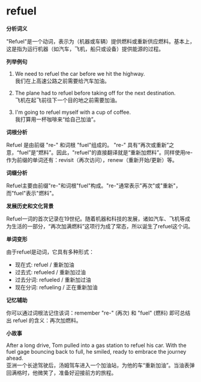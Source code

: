 # refuel

**分析词义**

  

"Refuel"是一个动词，表示为（机器或车辆）提供燃料或重新供应燃料。基本上，这是指为运行机器（如汽车，飞机，船只或设备）提供能源的过程。

  

**列举例句**

  

1.  We need to refuel the car before we hit the highway.  
    我们在上高速公路之前需要给汽车加油。
    
      
    
2.  The plane had to refuel before taking off for the next destination.  
    飞机在起飞前往下一个目的地之前需要加油。
    
      
    
3.  I'm going to refuel myself with a cup of coffee.  
    我打算用一杯咖啡来“给自己加油”。
    
      
    

  

**词根分析**

  

Refuel 是由前缀 "re-" 和词根 "fuel"组成的。 "re-" 具有“再次或重新”之意，“fuel”是“燃料”。因此，"refuel"的直接翻译就是“重新加燃料”。同样使用re-作为前缀的单词还有：revisit（再次访问），renew（重新开始/更新）等。

  

**词缀分析**

  

Refuel主要由前缀"re-"和词根"fuel"构成。"re-"通常表示"再次"或"重新"，而"fuel"表示"燃料"。

  

**发展历史和文化背景**

  

Refuel一词的首次记录在19世纪。随着机器和科技的发展，诸如汽车、飞机等成为生活的一部分，“再次加满燃料”这项行为成了常态，所以诞生了refuel这个词。

  

**单词变形**

  

由于refuel是动词，它具有多种形式：

  

*   现在式: refuel / 重新加油
*   过去式: refueled / 重新加过油
*   过去分词: refueled / 重新加过油
*   现在分词: refueling / 正在重新加油

  

**记忆辅助**

  

你可以通过词根法记住该词：remember "re-" (再次) 和 "fuel" (燃料) 即可总结出 refuel 的含义：再次加燃料。

  

**小故事**

  

After a long drive, Tom pulled into a gas station to refuel his car. With the fuel gage bouncing back to full, he smiled, ready to embrace the journey ahead.  
亚洲一个长途驾驶后，汤姆驾车进入一个加油站，为他的车“重新加油”。当油表弹回满格时，他微笑了，准备好迎接前方的旅程。
